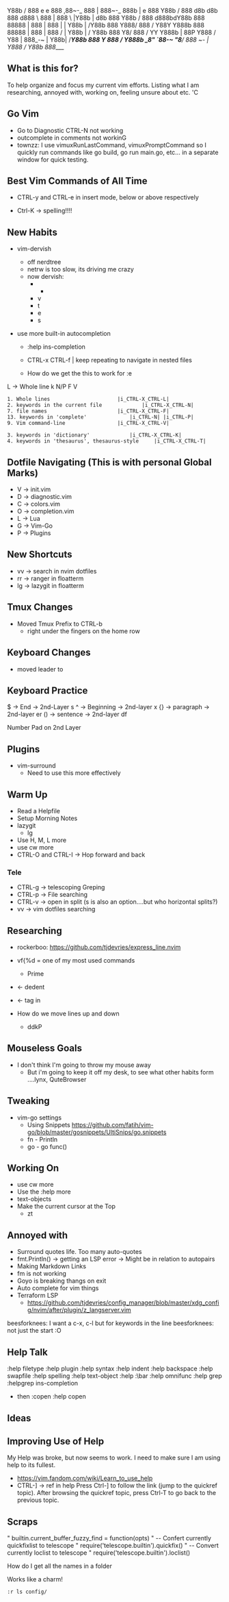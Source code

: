 
Y88b      / 888      e    e                888   ,88~-_   888   | 888~-_   888b    |      e      888
 Y88b    /  888     d8b  d8b               888  d888   \  888   | 888   \  |Y88b   |     d8b     888
  Y88b  /   888    d888bdY88b              888 88888    | 888   | 888    | | Y88b  |    /Y88b    888
   Y888/    888   / Y88Y Y888b             888 88888    | 888   | 888   /  |  Y88b |   /  Y88b   888
    Y8/     888  /   YY   Y888b        |   88P  Y888   /  Y88   | 888_-~   |   Y88b|  /____Y88b  888
     Y      888 /          Y888b        \__8"    `88_-~    "8__/  888 ~-_  |    Y888 /      Y88b 888____


## What is this for?

To help organize and focus my current vim efforts.
Listing what I am researching, annoyed with, working on, feeling unsure about etc.
'C

## Go Vim

- Go to Diagnostic CTRL-N not working
- outcomplete in comments not workinG
- townzz: I use vimuxRunLastCommand, vimuxPromptCommand so I quickly run commands
          like go build, go run main.go, etc... in a separate window for quick testing.

## Best Vim Commands of All Time
  - CTRL-y and CTRL-e in insert mode, below or above respectively

  - Ctrl-K -> spelling!!!!


## New Habits

- vim-dervish
  - off nerdtree
  - netrw is too slow, its driving me crazy
  - now dervish:
    - -
    - v
    - t
    - e
    - s

- use more built-in autocompletion
  - :help ins-completion

  - CTRL-x CTRL-f | keep repeating to navigate in nested files
  - How do we get the this to work for :e


L -> Whole line
k
N/P
F
V

```
1. Whole lines						|i_CTRL-X_CTRL-L|
2. keywords in the current file				|i_CTRL-X_CTRL-N|
7. file names						|i_CTRL-X_CTRL-F|
13. keywords in 'complete'				|i_CTRL-N| |i_CTRL-P|
9. Vim command-line					|i_CTRL-X_CTRL-V|

3. keywords in 'dictionary'				|i_CTRL-X_CTRL-K|
4. keywords in 'thesaurus', thesaurus-style		|i_CTRL-X_CTRL-T|
```

## Dotfile Navigating (This is with personal Global Marks)

- V -> init.vim
- D -> diagnostic.vim
- C -> colors.vim
- O -> completion.vim
- L -> Lua
- G -> Vim-Go
- P -> Plugins

## New Shortcuts

- <leader>vv -> search in nvim dotfiles
- <leader>rr -> ranger in floatterm
- <leader>lg -> lazygit in floatterm

## Tmux Changes
- Moved Tmux Prefix to CTRL-b
  - right under the fingers on the home row

## Keyboard Changes

- moved leader to <Space>

## Keyboard Practice

$  -> End       -> 2nd-Layer s
^  -> Beginning -> 2nd-layer x
{} -> paragraph -> 2nd-layer er
() -> sentence  -> 2nd-layer df

Number Pad on 2nd Layer

## Plugins

- vim-surround
  - Need to use this more effectively

## Warm Up

- Read a Helpfile
- Setup Morning Notes
- lazygit
  - lg
- Use H, M, L more
- use cw more
- CTRL-O and CTRL-I -> Hop forward and back

### Tele

- CTRL-g -> telescoping Greping
- CTRL-p -> File searching
- CTRL-v -> open in split (s is also an option....but who horizontal splits?)
- <leader>vv -> vim dotfiles searching

## Researching

- rockerboo: https://github.com/tjdevries/express_line.nvim

- vf{%d = one of my most used commands
  - Prime
- <c-d> <- dedent
- <d-t> <- tag in

- How do we move lines up and down
  - ddkP

## Mouseless Goals

- I don't think I'm going to throw my mouse away
  - But i'm going to keep it off my desk,
    to see what other habits form
    ....lynx, QuteBrowser

## Tweaking

- vim-go settings
  - Using Snippets
  https://github.com/fatih/vim-go/blob/master/gosnippets/UltiSnips/go.snippets
  - fn - Println
  - go - go func()


## Working On

- use cw more
- Use the :help more
- text-objects
- Make the current cursor at the Top
  - zt

## Annoyed with

- Surround quotes life. Too many auto-quotes
- fmt.Println()
  -> getting an LSP error
  -> Might be in relation to autopairs
- Making Markdown Links
- fm is not working
- Goyo is breaking thangs on exit
- Auto complete for vim things 
- Terraform LSP
  - https://github.com/tjdevries/config_manager/blob/master/xdg_config/nvim/after/plugin/z_langserver.vim

beesforknees: I want a c-x, c-l but for keywords in the line
beesforknees: not just the start :O

## Help Talk

:help filetype
:help plugin
:help syntax
:help indent
:help backspace
:help swapfile
:help spelling
:help text-object
:help :\bar
:help omnifunc
:help grep
:helpgrep ins-completion
  - then :copen
:help copen


## Ideas

## Improving Use of Help

My Help was broke, but now seems to work.
I need to make sure I am using help to its fullest.

- https://vim.fandom.com/wiki/Learn_to_use_help
- CTRL-] -> ref in help
  Press Ctrl-] to follow the link (jump to the quickref topic).
  After browsing the quickref topic, press Ctrl-T to go back to the previous topic.


## Scraps

" builtin.current_buffer_fuzzy_find = function(opts)
" -- Confert currently quickfixlist to telescope
" require('telescope.builtin').quickfix()
" -- Convert currently loclist to telescope
" require('telescope.builtin').loclist()

How do I get all the names in a folder

Works like a charm!
```
:r ls config/
```
